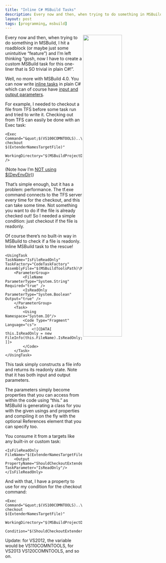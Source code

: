 ```yaml
---
title: "Inline C# MSBuild Tasks"
description: Every now and then, when trying to do something in MSBuild, I hit a roadblock (or maybe just some unintuitive “feature”) and I’m left thinking “gosh, now I have to create a custom MSBuild task for this one-liner that is SO trivial in plain C#!”.
layout: post
tags: [programming, msbuild]
---
```

<img src="https://www.cazzulino.com/img/msbuild-inline-tasks.png" width="50%" align="right" class="image">

Every now and then, when trying to do something in MSBuild, I hit a roadblock (or maybe just some unintuitive “feature”) and I’m left thinking “gosh, now I have to create a custom MSBuild task for this one-liner that is SO trivial in plain C#!”.

Well, no more with MSBuild 4.0. You can now write [inline tasks](http://msdn.microsoft.com/en-us/library/dd722601.aspx) in plain C# which can of course have [input and output parameters](http://msdn.microsoft.com/en-us/library/dd723643.aspx).

For example, I needed to checkout a file from TFS before some task run and tried to write it. Checking out from TFS can easily be done with an Exec task:

```
<Exec Command="&quot;$(VS100COMNTOOLS)..\IDE\tf.exe&quot; checkout $(ExtenderNamesTargetFile)"
      WorkingDirectory="$(MSBuildProjectDirectory)" />
```

(Note how I’m [NOT using $(DevEnvDir)](http://blogs.clariusconsulting.net/kzu/devenvdir-considered-harmful/))

That’s simple enough, but it has a problem: performance. The tf.exe command connects to the TFS server every time for the checkout, and this can take some time. Not something you want to do if the file is already checked out! So I needed a simple condition: just checkout if the file is readonly.

Of course there’s no built-in way in MSBuild to check if a file is readonly. Inline MSBuild task to the rescue!

```
<UsingTask TaskName="IsFileReadOnly" TaskFactory="CodeTaskFactory" AssemblyFile="$(MSBuildToolsPath)\Microsoft.Build.Tasks.v4.0.dll">
    <ParameterGroup>
        <FileName ParameterType="System.String" Required="true" />
        <IsReadOnly ParameterType="System.Boolean" Output="true" />
    </ParameterGroup>
    <Task>
        <Using Namespace="System.IO"/>
        <Code Type="Fragment" Language="cs">
            <![CDATA[
this.IsReadOnly = new FileInfo(this.FileName).IsReadOnly;
]]>
        </Code>
    </Task>
</UsingTask>
```

This task simply constructs a file info and returns its readonly state. Note that it has both input and output parameters.

The parameters simply become properties that you can access from within the code using “this.” as MSBuild is generating a class for you with the given usings and properties and compiling it on the fly with the optional References element that you can specify too.

You consume it from a targets like any built-in or custom task:

```
<IsFileReadOnly FileName="$(ExtenderNamesTargetFile)">
    <Output PropertyName="ShouldCheckoutExtenderNames" TaskParameter="IsReadOnly"/>
</IsFileReadOnly>
```

And with that, I have a property to use for my condition for the checkout command:

```
<Exec Command="&quot;$(VS100COMNTOOLS)..\IDE\tf.exe&quot; checkout $(ExtenderNamesTargetFile)"
      WorkingDirectory="$(MSBuildProjectDirectory)"
      Condition="$(ShouldCheckoutExtenderNames)"/>
```

Update: for VS2012, the variable would be VS110COMNTOOLS, for VS2013 VS120COMNTOOLS, and so on.
